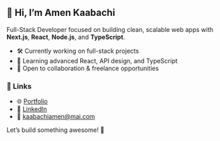 ## 👋 Hi, I’m Amen Kaabachi

Full-Stack Developer focused on building clean, scalable web apps with **Next.js**, **React**, **Node.js**, and **TypeScript**.

- 🛠 Currently working on full-stack projects
- 🌱 Learning advanced React, API design, and TypeScript
- 🤝 Open to collaboration & freelance opportunities

### 🔗 Links
- 🌐 [Portfolio](https://portfolio-mu-ten-6oyn6fibju.vercel.app/)
- 💼 [LinkedIn](https://linkedin.com/in/amen-kaabachi-95306b248/)
- 📧 [kaabachiamen@mai.com](mailto:kaabachiamen@mai.com)

Let’s build something awesome! 🚀
